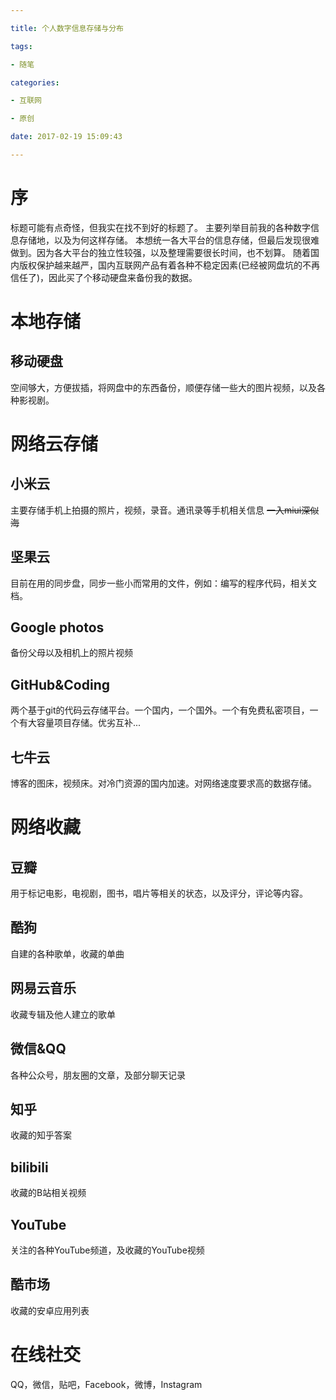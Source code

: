```yaml
---

title: 个人数字信息存储与分布

tags:

- 随笔

categories:

- 互联网

- 原创

date: 2017-02-19 15:09:43

---
```

# 序
标题可能有点奇怪，但我实在找不到好的标题了。
主要列举目前我的各种数字信息存储地，以及为何这样存储。
本想统一各大平台的信息存储，但最后发现很难做到。因为各大平台的独立性较强，以及整理需要很长时间，也不划算。
随着国内版权保护越来越严，国内互联网产品有着各种不稳定因素(已经被网盘坑的不再信任了)，因此买了个移动硬盘来备份我的数据。

# 本地存储
## 移动硬盘
空间够大，方便拔插，将网盘中的东西备份，顺便存储一些大的图片视频，以及各种影视剧。

# 网络云存储
## 小米云
主要存储手机上拍摄的照片，视频，录音。通讯录等手机相关信息
 ~~一入miui深似海~~ 

## 坚果云
目前在用的同步盘，同步一些小而常用的文件，例如：编写的程序代码，相关文档。

## Google photos
备份父母以及相机上的照片视频

## GitHub&Coding
两个基于git的代码云存储平台。一个国内，一个国外。一个有免费私密项目，一个有大容量项目存储。优劣互补...

## 七牛云
博客的图床，视频床。对冷门资源的国内加速。对网络速度要求高的数据存储。

# 网络收藏
## 豆瓣
用于标记电影，电视剧，图书，唱片等相关的状态，以及评分，评论等内容。
## 酷狗
自建的各种歌单，收藏的单曲
## 网易云音乐
收藏专辑及他人建立的歌单
## 微信&QQ
各种公众号，朋友圈的文章，及部分聊天记录
## 知乎
收藏的知乎答案
## bilibili
收藏的B站相关视频
## YouTube
关注的各种YouTube频道，及收藏的YouTube视频
## 酷市场
收藏的安卓应用列表
# 在线社交
QQ，微信，贴吧，Facebook，微博，Instagram